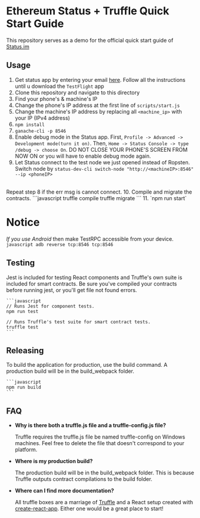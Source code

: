 # Ethereum Status + Truffle Quick Start Guide
This repository serves as a demo for the official quick start guide of [Status.im](https://status.im/) 

## Usage
1. Get status app by entering your email [here](https://status.im/). Follow all the instructions until u download the `TestFlight` app
2. Clone this repository and navigate to this directory 
3. Find your phone's & machine's IP 
4. Change the phone's IP address at the first line of `scripts/start.js`
5. Change the machine's IP address by replacing all `<machine_ip>` with your IP (IPv4 address)
6. `npm install`
7. `ganache-cli -p 8546` 
8. Enable debug mode in the Status app. First, `Profile -> Advanced -> Development mode(turn it on)`. Then, `Home -> Status Console -> type /debug -> choose On`. DO NOT CLOSE YOUR PHONE'S SCREEN FROM NOW ON or you will have to enable debug mode again. 
9. Let Status connect to the test node we just opened instead of Ropsten. Switch node by `status-dev-cli switch-node "http://<machineIP>:8546" --ip <phoneIP>` 
<br>
Repeat step 8 if the err msg is cannot connect.
10. Compile and migrate the contracts.
    ```javascript
    truffle compile
    truffle migrate
    ```
11. `npm run start`

# Notice
*If you use Android* then make TestRPC accessible from your device.
    ```javascript
    adb reverse tcp:8546 tcp:8546
    ```

## Testing

Jest is included for testing React components and Truffle's own suite is included for smart contracts. Be sure you've compiled your contracts before running jest, or you'll get file not found errors.

    ```javascript
    // Runs Jest for component tests.
    npm run test

    // Runs Truffle's test suite for smart contract tests.
    truffle test
    ```

## Releasing

To build the application for production, use the build command. A production build will be in the build_webpack folder.

    ```javascript
    npm run build
    ```

## FAQ

* __Why is there both a truffle.js file and a truffle-config.js file?__

    Truffle requires the truffle.js file be named truffle-config on Windows machines. Feel free to delete the file that doesn't correspond to your platform.

* __Where is my production build?__

    The production build will be in the build_webpack folder. This is because Truffle outputs contract compilations to the build folder.

* __Where can I find more documentation?__

    All truffle boxes are a marriage of [Truffle](http://truffleframework.com/) and a React setup created with [create-react-app](https://github.com/facebookincubator/create-react-app/blob/master/packages/react-scripts/template/README.md). Either one would be a great place to start!
